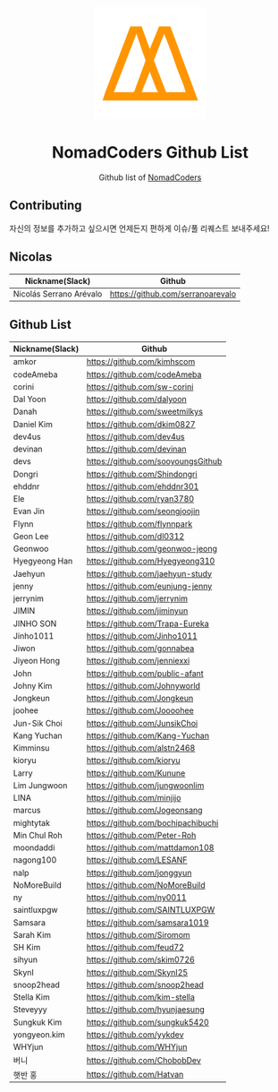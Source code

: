 <div align="center">
  <a href="https://academy.nomadcoders.co" alt="NomadCoders Academy">
    <img src="./images/NomadCoders.png" width="200" height="200">
  </a>

# NomadCoders Github List

Github list of [NomadCoders](https://academy.nomadcoders.co)

</div>

## Contributing

자신의 정보를 추가하고 싶으시면 언제든지 편하게 이슈/풀 리퀘스트 보내주세요!

## Nicolas

| Nickname(Slack)         | Github                            |
| ----------------------- | --------------------------------- |
| Nicolás Serrano Arévalo | https://github.com/serranoarevalo |

## Github List

| Nickname(Slack) | Github                             |
| --------------- | ---------------------------------- |
| amkor           | https://github.com/kimhscom        |
| codeAmeba       | https://github.com/codeAmeba       |
| corini          | https://github.com/sw-corini       |
| Dal Yoon        | https://github.com/dalyoon         |
| Danah           | https://github.com/sweetmilkys     |
| Daniel Kim      | https://github.com/dkim0827        |
| dev4us          | https://github.com/dev4us          |
| devinan         | https://github.com/devinan         |
| devs            | https://github.com/sooyoungsGithub |
| Dongri          | https://github.com/Shindongri      |
| ehddnr          | https://github.com/ehddnr301       |
| Ele             | https://github.com/ryan3780        |
| Evan Jin        | https://github.com/seongjoojin     |
| Flynn           | https://github.com/flynnpark       |
| Geon Lee        | https://github.com/dl0312          |
| Geonwoo         | https://github.com/geonwoo-jeong   |
| Hyegyeong Han   | https://github.com/Hyegyeong310    |
| Jaehyun         | https://github.com/jaehyun-study   |
| jenny           | https://github.com/eunjung-jenny   |
| jerrynim        | https://github.com/jerrynim        |
| JIMIN           | https://github.com/jiminyun        |
| JINHO SON       | https://github.com/Trapa-Eureka    |
| Jinho1011       | https://github.com/Jinho1011       |
| Jiwon           | https://github.com/gonnabea        |
| Jiyeon Hong     | https://github.com/jenniexxi       |
| John            | https://github.com/public-afant    |
| Johny Kim       | https://github.com/Johnyworld      |
| Jongkeun        | https://github.com/Jongkeun        |
| joohee          | https://github.com/Joooohee        |
| Jun-Sik Choi    | https://github.com/JunsikChoi      |
| Kang Yuchan     | https://github.com/Kang-Yuchan     |
| Kimminsu        | https://github.com/alstn2468       |
| kioryu          | https://github.com/kioryu          |
| Larry           | https://github.com/Kunune          |
| Lim Jungwoon    | https://github.com/jungwoonlim     |
| LINA            | https://github.com/minjijo         |
| marcus          | https://github.com/Jogeonsang      |
| mightytak       | https://github.com/bochipachibuchi |
| Min Chul Roh    | https://github.com/Peter-Roh       |
| moondaddi       | https://github.com/mattdamon108    |
| nagong100       | https://github.com/LESANF          |
| nalp            | https://github.com/jonggyun        |
| NoMoreBuild     | https://github.com/NoMoreBuild     |
| ny              | https://github.com/ny0011          |
| saintluxpgw     | https://github.com/SAINTLUXPGW     |
| Samsara         | https://github.com/samsara1019     |
| Sarah Kim       | https://github.com/Siromom         |
| SH Kim          | https://github.com/feud72          |
| sihyun          | https://github.com/skim0726        |
| SkynI           | https://github.com/SkynI25         |
| snoop2head      | https://github.com/snoop2head      |
| Stella Kim      | https://github.com/kim-stella      |
| Steveyyy        | https://github.com/hyunjaesung     |
| Sungkuk Kim     | https://github.com/sungkuk5420     |
| yongyeon.kim    | https://github.com/yykdev          |
| WHYjun          | https://github.com/WHYjun          |
| 버니            | https://github.com/ChobobDev       |
| 햇반 홍         | https://github.com/Hatvan          |
